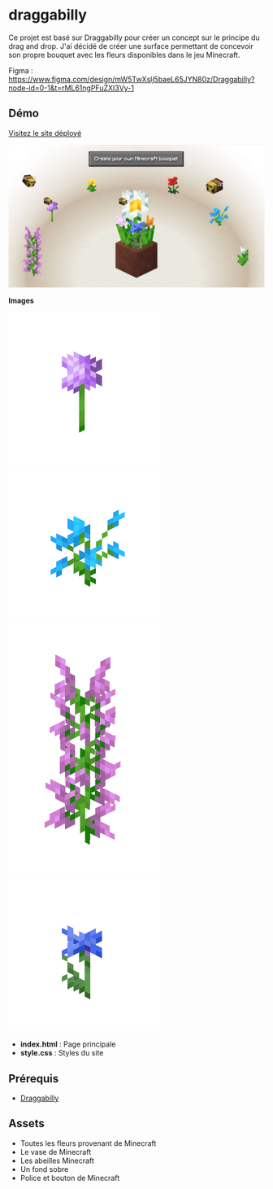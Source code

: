# draggabilly

Ce projet est basé sur Draggabilly pour créer un concept sur le principe du drag and drop.
J'ai décidé de créer une surface permettant de concevoir son propre bouquet avec les fleurs disponibles dans le jeu Minecraft.

Figma : https://www.figma.com/design/mW5TwXslj5baeL65JYN80z/Draggabilly?node-id=0-1&t=rML61ngPFuZXI3Vy-1

## Démo

[Visitez le site déployé](https://shalshouli.github.io/draggabilly2//)

![Alt text](images/maquette_bouquet.png)

**Images** 

![Alt text](images/Allium.webp)
![Alt text](images/Blue_Orchid.webp)
![Alt text](images/Lilac.webp)
![Alt text](images/Cornflower.webp)

- **index.html** : Page principale
- **style.css** : Styles du site

## Prérequis

- [Draggabilly](https://draggabilly.desandro.com//)

## Assets

- Toutes les fleurs provenant de Minecraft
- Le vase de Minecraft
- Les abeilles Minecraft
- Un fond sobre 
- Police et bouton de Minecraft
